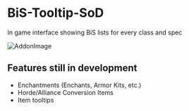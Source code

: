 # BiS-Tooltip-SoD
In game interface showing BiS lists for every class and spec

![AddonImage](https://github.com/Tomzopo/BiS-Tooltip-SoD/assets/19325582/93041423-a306-43e0-a400-e9f881d5229e)

## Features still in development
- Enchantments (Enchants, Armor Kits, etc.)
- Horde/Alliance Conversion Items
- Item tooltips
